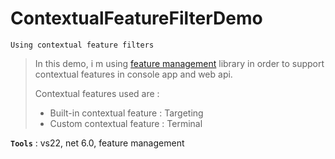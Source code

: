 # ContextualFeatureFilterDemo
```
Using contextual feature filters
```

> In this demo, i m using [feature management](https://github.com/microsoft/FeatureManagement-Dotnet) library in order to support contextual features in console app and web api.
>
> Contextual features used are :
> - Built-in contextual feature : Targeting
> - Custom contextual feature : Terminal
> 

**`Tools`** : vs22, net 6.0, feature management

